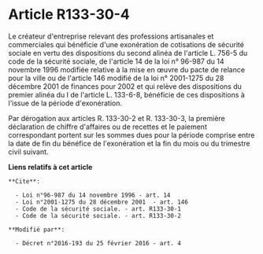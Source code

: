 # Article R133-30-4

Le créateur d'entreprise relevant des professions artisanales et commerciales  qui bénéficie d'une exonération de cotisations
de sécurité sociale en vertu des dispositions du second alinéa  de l'article L. 756-5 du code de la sécurité sociale, de
l'article 14 de la loi n° 96-987 du 14 novembre 1996 modifiée relative à la mise en œuvre du pacte de relance pour la ville
ou de l'article 146 modifié de la loi n° 2001-1275 du 28 décembre 2001 de finances pour 2002 et qui relève des dispositions
du premier alinéa du I de l'article L. 133-6-8, bénéficie de ces dispositions à l'issue de la période d'exonération. 

Par dérogation aux articles R. 133-30-2 et R. 133-30-3, la première déclaration de chiffre d'affaires ou de recettes et le
paiement correspondant portent sur les sommes dues pour la période comprise entre la date de fin du bénéfice de l'exonération
et la fin du mois ou du trimestre civil suivant.

**Liens relatifs à cet article**

	**Cite**:

	  - Loi n°96-987 du 14 novembre 1996 - art. 14
	  - Loi n°2001-1275 du 28 décembre 2001  - art. 146
	  - Code de la sécurité sociale. - art. R133-30-1
	  - Code de la sécurité sociale. - art. R133-30-2

	**Modifié par**:

	  - Décret n°2016-193 du 25 février 2016 - art. 4
